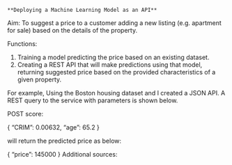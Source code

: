     **Deploying a Machine Learning Model as an API**


Aim:
To suggest a price to a customer adding a new listing (e.g. apartment for sale) based on the details of the property.

Functions:
1. Training a model predicting the price based on an existing dataset.
2. Creating a REST API that will make predictions using that model, returning suggested price based on the provided characteristics of a given property.


For example, 
Using the Boston housing dataset and I created a JSON API.
A REST query to the service with parameters is shown below.


POST score:

{
“CRIM”: 0.00632,
“age”: 65.2
}


will return the predicted price as below:

{
“price”: 145000
}
Additional sources:

